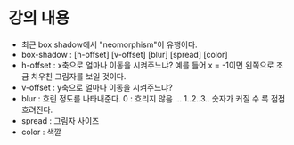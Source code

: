 # 강의 내용

- 최근 box shadow에서 "neomorphism"이 유행이다.
- box-shadow : [h-offset] [v-offset] [blur] [spread] [color]
- h-offset : x축으로 얼마나 이동을 시켜주느냐? 예를 들어 x = -1이면 왼쪽으로 조금 치우친 그림자를 보일 것이다.
- v-offset : y축으로 얼마나 이동을 시켜주느냐?
- blur : 흐린 정도를 나타내준다. 0 : 흐리지 않음 ... 1..2..3.. 숫자가 커질 수 록 점점 흐려진다.
- spread : 그림자 사이즈
- color : 색깔
